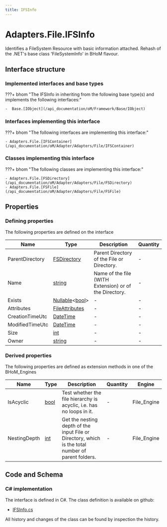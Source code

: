 ```yaml
---
title: IFSInfo
---
```


# Adapters.File.IFSInfo

Identifies a FileSystem Resource with basic information attached.
Rehash of the .NET's base class 'FileSystemInfo' in BHoM flavour.

## Interface structure

### Implemented interfaces and base types

???+ bhom "The IFSInfo in inheriting from the following base type(s) and implements the following interfaces:"

    -  Base.[IObject](/api_documentation/oM/Framework/Base/IObject)


### Interfaces implementing this interface

???+ bhom "The following interfaces are implementing this interface:"

    - Adapters.File.[IFSContainer](/api_documentation/oM/Adapter/Adapters/File/IFSContainer)


### Classes implementing this interface

???+ bhom "The following classes are implementing this interface:"

    - Adapters.File.[FSDirectory](/api_documentation/oM/Adapter/Adapters/File/FSDirectory)
    - Adapters.File.[FSFile](/api_documentation/oM/Adapter/Adapters/File/FSFile)


## Properties



### Defining properties

The following properties are defined on the interface

| Name             | Type             | Description      | Quantity         |
|------------------|------------------|------------------|------------------|
| ParentDirectory | [FSDirectory](/api_documentation/oM/Adapter/Adapters/File/FSDirectory) | Parent Directory of the File or Directory. | - |
| Name | [string](https://learn.microsoft.com/en-us/dotnet/api/System.String?view=netstandard-2.0) | Name of the file (WITH Extension) or of the Directory. | - |
| Exists | [Nullable](https://learn.microsoft.com/en-us/dotnet/api/System.Nullable-1?view=netstandard-2.0)&lt;[bool](https://learn.microsoft.com/en-us/dotnet/api/System.Boolean?view=netstandard-2.0)&gt; | - | - |
| Attributes | [FileAttributes](https://learn.microsoft.com/en-us/dotnet/api/System.IO.FileAttributes?view=netstandard-2.0) | - | - |
| CreationTimeUtc | [DateTime](https://learn.microsoft.com/en-us/dotnet/api/System.DateTime?view=netstandard-2.0) | - | - |
| ModifiedTimeUtc | [DateTime](https://learn.microsoft.com/en-us/dotnet/api/System.DateTime?view=netstandard-2.0) | - | - |
| Size | [int](https://learn.microsoft.com/en-us/dotnet/api/System.Int32?view=netstandard-2.0) | - | - |
| Owner | [string](https://learn.microsoft.com/en-us/dotnet/api/System.String?view=netstandard-2.0) | - | - |


### Derived properties

The following properties are defined as extension methods in one of the BHoM_Engines

| Name             | Type             | Description      | Quantity         | Engine           |
|------------------|------------------|------------------|------------------|------------------|
| IsAcyclic | [bool](https://learn.microsoft.com/en-us/dotnet/api/System.Boolean?view=netstandard-2.0) | Test whether the file hierarchy is acyclic, i.e. has no loops in it. | - | File_Engine |
| NestingDepth | [int](https://learn.microsoft.com/en-us/dotnet/api/System.Int32?view=netstandard-2.0) | Get the nesting depth of the input File or Directory, which is the total number of parent folders. | - | File_Engine |


## Code and Schema

### C# implementation

The interface is defined in C#. The class definition is available on github:

- [IFSInfo.cs](https://github.com/BHoM/File_Toolkit/blob/develop/File_oM/Interfaces/IFSInfo.cs)

All history and changes of the class can be found by inspection the history.
